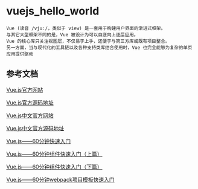 # vuejs_hello_world
    Vue (读音 /vjuː/，类似于 view) 是一套用于构建用户界面的渐进式框架。
    与其它大型框架不同的是，Vue 被设计为可以自底向上逐层应用。
    Vue 的核心库只关注视图层，不仅易于上手，还便于与第三方库或既有项目整合。
    另一方面，当与现代化的工具链以及各种支持类库结合使用时，Vue 也完全能够为复杂的单页应用提供驱动

## 参考文档
[Vue.js官方网站](https://vuejs.org/)

[Vue.js官方源码地址](https://github.com/vuejs/vuejs.org)

[Vue.js中文官方网站](https://cn.vuejs.org/)

[Vue.js中文官方源码地址](https://github.com/vuejs/cn.vuejs.org)

[Vue.js——60分钟快速入门](https://www.cnblogs.com/keepfool/p/5619070.html)

[Vue.js——60分钟组件快速入门（上篇）](https://www.cnblogs.com/keepfool/p/5625583.html)

[Vue.js——60分钟组件快速入门（下篇）](https://www.cnblogs.com/alinaxia/p/6395824.html)

[Vue.js——60分钟webpack项目模板快速入门](https://www.cnblogs.com/alinaxia/p/6395810.html)